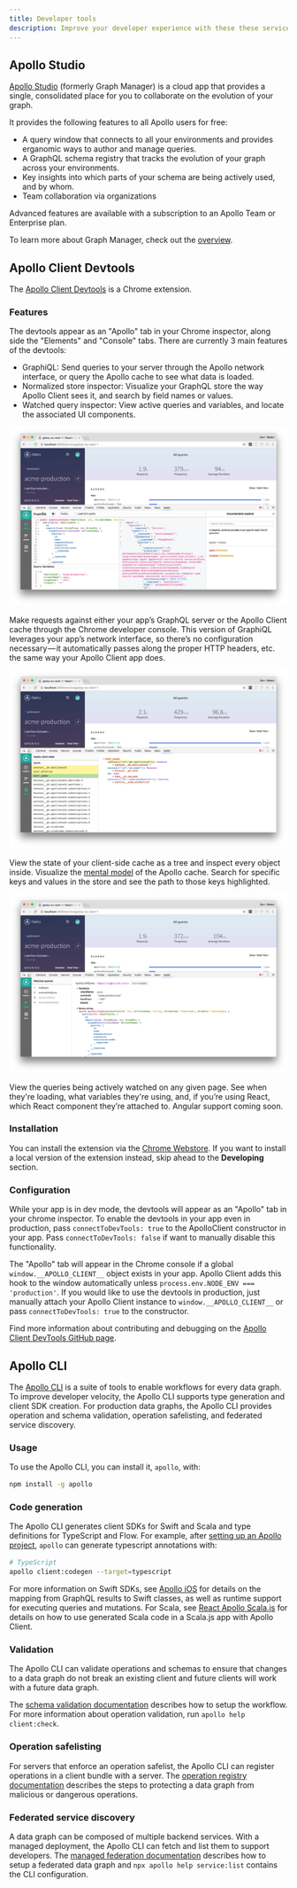```yaml
---
title: Developer tools
description: Improve your developer experience with these these services and extensions
---
```


## Apollo Studio

[Apollo Studio](https://www.apollographql.com/docs/platform/graph-manager-overview/) (formerly Graph Manager) is a cloud app that provides a single, consolidated place for you to collaborate on the evolution of your graph.

It provides the following features to all Apollo users for free:

- A query window that connects to all your environments and provides erganomic ways to author and manage queries.
- A GraphQL schema registry that tracks the evolution of your graph across your environments.
- Key insights into which parts of your schema are being actively used, and by whom.
- Team collaboration via organizations

Advanced features are available with a subscription to an Apollo Team or Enterprise plan.

To learn more about Graph Manager, check out the [overview](https://www.apollographql.com/docs/platform/graph-manager-overview/).

## Apollo Client Devtools

The [Apollo Client Devtools](https://chrome.google.com/webstore/detail/apollo-client-developer-t/jdkknkkbebbapilgoeccciglkfbmbnfm) is a Chrome extension.

### Features

The devtools appear as an "Apollo" tab in your Chrome inspector, along side the "Elements" and "Console" tabs. There are currently 3 main features of the devtools:

 * GraphiQL: Send queries to your server through the Apollo network interface, or query the Apollo cache to see what data is loaded.
 * Normalized store inspector: Visualize your GraphQL store the way Apollo Client sees it, and search by field names or values.
 * Watched query inspector: View active queries and variables, and locate the associated UI components.

 ![GraphiQL Console](../assets/devtools/apollo-client-devtools/apollo-devtools-graphiql.png)

Make requests against either your app’s GraphQL server or the Apollo Client cache through the Chrome developer console. This version of GraphiQL leverages your app’s network interface, so there’s no configuration necessary — it automatically passes along the proper HTTP headers, etc. the same way your Apollo Client app does.

![Store Inspector](../assets/devtools/apollo-client-devtools/apollo-devtools-store.png)

View the state of your client-side cache as a tree and inspect every object inside. Visualize the [mental model](https://blog.apollographql.com/the-concepts-of-graphql-bc68bd819be3) of the Apollo cache. Search for specific keys and values in the store and see the path to those keys highlighted.

![Watched Query Inspector](../assets/devtools/apollo-client-devtools/apollo-devtools-queries.png)

View the queries being actively watched on any given page. See when they're loading, what variables they're using, and, if you’re using React, which React component they’re attached to. Angular support coming soon.

### Installation

You can install the extension via the [Chrome Webstore](https://chrome.google.com/webstore/detail/apollo-client-developer-t/jdkknkkbebbapilgoeccciglkfbmbnfm).
If you want to install a local version of the extension instead, skip ahead to the __Developing__ section.

### Configuration

While your app is in dev mode, the devtools will appear as an "Apollo" tab in your chrome inspector. To enable the devtools in your app even in production, pass `connectToDevTools: true` to the ApolloClient constructor in your app.  Pass `connectToDevTools: false` if want to manually disable this functionality.

The "Apollo" tab will appear in the Chrome console if a global `window.__APOLLO_CLIENT__` object exists in your app. Apollo Client adds this hook to the window automatically unless `process.env.NODE_ENV === 'production'`. If you would like to use the devtools in production, just manually attach your Apollo Client instance to `window.__APOLLO_CLIENT__` or pass `connectToDevTools: true` to the constructor.

Find more information about contributing and debugging on the [Apollo Client DevTools GitHub page](https://github.com/apollographql/apollo-client-devtools).


## Apollo CLI

The [Apollo CLI](https://www.apollographql.com/docs/devtools/cli/) is a suite of tools to enable workflows for  every data graph. To improve developer velocity, the Apollo CLI supports type generation and client SDK creation. For production data graphs, the Apollo CLI provides operation and schema validation, operation safelisting, and federated service discovery.

### Usage

To use the Apollo CLI, you can install it, `apollo`, with:

```bash
npm install -g apollo
```

### Code generation

The Apollo CLI generates client SDKs for Swift and Scala and type definitions for TypeScript and Flow. For example, after [setting up an Apollo project](https://www.apollographql.com/docs/devtools/apollo-config/), `apollo` can generate typescript annotations with:

```bash
# TypeScript
apollo client:codegen --target=typescript
```

For more information on Swift SDKs, see [Apollo iOS](https://www.apollographql.com/docs/ios/) for details on the mapping from GraphQL results to Swift classes, as well as runtime support for executing queries and mutations. For Scala, see [React Apollo Scala.js](https://www.apollographql.com/docs/scalajs/) for details on how to use generated Scala code in a Scala.js app with Apollo Client.

### Validation

The Apollo CLI can validate operations and schemas to ensure that changes to a data graph do not break an existing client and future clients will work with a future data graph.

The [schema validation documentation](https://www.apollographql.com/docs/graph-manager/schema-validation/) describes how to setup the workflow. For more information about operation validation, run `apollo help client:check`.

### Operation safelisting

For servers that enforce an operation safelist, the Apollo CLI can register operations in a client bundle with a server. The [operation registry documentation](https://www.apollographql.com/docs/graph-manager/operation-registry/) describes the steps to protecting a data graph from malicious or dangerous operations.

### Federated service discovery

A data graph can be composed of multiple backend services. With a managed deployment, the Apollo CLI can fetch and list them to support developers. The [managed federation documentation](https://www.apollographql.com/docs/graph-manager/managed-federation/overview/) describes how to setup a federated data graph and `npx apollo help service:list` contains the CLI configuration.
